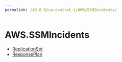 ```yaml
---
permalink: /48.0.0/ca-central-1/AWS/SSMIncidents/
---
```


# AWS.SSMIncidents



* [ReplicationSet](ReplicationSet.md)
* [ResponsePlan](ResponsePlan.md)
